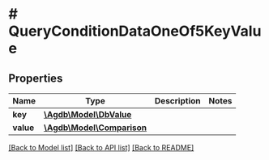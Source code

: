# # QueryConditionDataOneOf5KeyValue

## Properties

Name | Type | Description | Notes
------------ | ------------- | ------------- | -------------
**key** | [**\Agdb\Model\DbValue**](DbValue.md) |  |
**value** | [**\Agdb\Model\Comparison**](Comparison.md) |  |

[[Back to Model list]](../../README.md#models) [[Back to API list]](../../README.md#endpoints) [[Back to README]](../../README.md)
